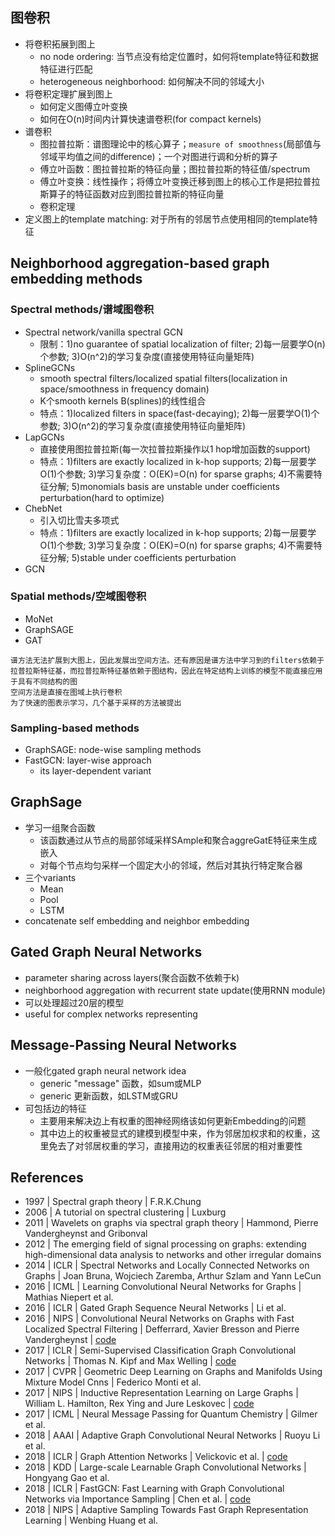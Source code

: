 ## 图卷积
- 将卷积拓展到图上
	- no node ordering: 当节点没有给定位置时，如何将template特征和数据特征进行匹配
	- heterogeneous neighborhood: 如何解决不同的邻域大小
- 将卷积定理扩展到图上
	- 如何定义图傅立叶变换
	- 如何在O(n)时间内计算快速谱卷积(for compact kernels)
- 谱卷积
	- 图拉普拉斯：谱图理论中的核心算子；`measure of smoothness`(局部值与邻域平均值之间的difference)；一个对图进行调和分析的算子
	- 傅立叶函数：图拉普拉斯的特征向量；图拉普拉斯的特征值/spectrum
	- 傅立叶变换：线性操作；将傅立叶变换迁移到图上的核心工作是把拉普拉斯算子的特征函数对应到图拉普拉斯的特征向量
	- 卷积定理
- 定义图上的template matching: 对于所有的邻居节点使用相同的template特征

## Neighborhood aggregation-based graph embedding methods
### Spectral methods/谱域图卷积
* Spectral network/vanilla spectral GCN
	* 限制：1)no guarantee of spatial localization of filter; 2)每一层要学O(n)个参数; 3)O(n^2)的学习复杂度(直接使用特征向量矩阵)
* SplineGCNs
	* smooth spectral filters/localized spatial filters(localization in space/smoothness in frequency domain)
	* K个smooth kernels B(splines)的线性组合
	* 特点：1)localized filters in space(fast-decaying); 2)每一层要学O(1)个参数; 3)O(n^2)的学习复杂度(直接使用特征向量矩阵)
* LapGCNs
	* 直接使用图拉普拉斯(每一次拉普拉斯操作以1 hop增加函数的support)
	* 特点：1)filters are exactly localized in k-hop supports; 2)每一层要学O(1)个参数; 3)学习复杂度：O(EK)=O(n) for sparse graphs; 4)不需要特征分解; 5)monomials basis are unstable under coefficients perturbation(hard to optimize)
* ChebNet
	* 引入切比雪夫多项式
	* 特点：1)filters are exactly localized in k-hop supports; 2)每一层要学O(1)个参数; 3)学习复杂度：O(EK)=O(n) for sparse graphs; 4)不需要特征分解; 5)stable under coefficients perturbation
* GCN

### Spatial methods/空域图卷积
* MoNet
* GraphSAGE 
* GAT

```
谱方法无法扩展到大图上，因此发展出空间方法。还有原因是谱方法中学习到的filters依赖于拉普拉斯特征基，而拉普拉斯特征基依赖于图结构，因此在特定结构上训练的模型不能直接应用于具有不同结构的图
空间方法是直接在图域上执行卷积
为了快速的图表示学习，几个基于采样的方法被提出
```

### Sampling-based methods
* GraphSAGE: node-wise sampling methods
* FastGCN: layer-wise approach
	* its layer-dependent variant

## GraphSage
* 学习一组聚合函数
	* 该函数通过从节点的局部邻域采样SAmple和聚合aggreGatE特征来生成嵌入
	* 对每个节点均匀采样一个固定大小的邻域，然后对其执行特定聚合器
* 三个variants
  * Mean
  * Pool
  * LSTM
* concatenate self embedding and neighbor embedding 

## Gated Graph Neural Networks
* parameter sharing across layers(聚合函数不依赖于k)
* neighborhood aggregation with recurrent state update(使用RNN module)
* 可以处理超过20层的模型
* useful for complex networks representing

## Message-Passing Neural Networks
* 一般化gated graph neural network idea
	* generic "message" 函数，如sum或MLP
	* generic 更新函数，如LSTM或GRU
* 可包括边的特征
	* 主要用来解决边上有权重的图神经网络该如何更新Embedding的问题
	* 其中边上的权重被显式的建模到模型中来，作为邻居加权求和的权重，这里免去了对邻居权重的学习，直接用边的权重表征邻居的相对重要性

## References
- 1997 | Spectral graph theory | F.R.K.Chung
- 2006 | A tutorial on spectral clustering | Luxburg
- 2011 | Wavelets on graphs via spectral graph theory | Hammond, Pierre Vandergheynst and Gribonval
- 2012 | The emerging field of signal processing on graphs: extending high-dimensional data analysis to networks and other irregular domains
- 2014 | ICLR | Spectral Networks and Locally Connected Networks on Graphs | Joan Bruna, Wojciech Zaremba, Arthur Szlam and Yann LeCun
- 2016 | ICML | Learning Convolutional Neural Networks for Graphs | Mathias Niepert et al.
- 2016 | ICLR | Gated Graph Sequence Neural Networks | Li et al. 
- 2016 | NIPS | Convolutional Neural Networks on Graphs with Fast Localized Spectral Filtering | Defferrard, Xavier Bresson and Pierre Vandergheynst | [code](https://github.com/mdeff/cnn_graph)
- 2017 | ICLR | Semi-Supervised Classification Graph Convolutional Networks | Thomas N. Kipf and Max Welling | [code](https://github.com/tkipf)
- 2017 | CVPR | Geometric Deep Learning on Graphs and Manifolds Using Mixture Model Cnns | Federico Monti et al.
- 2017 | NIPS | Inductive Representation Learning on Large Graphs | William L. Hamilton, Rex Ying and Jure Leskovec | [code](https://github.com/williamleif/graphsage-simple)
- 2017 | ICML | Neural Message Passing for Quantum Chemistry | Gilmer et al.
- 2018 | AAAI | Adaptive Graph Convolutional Neural Networks | Ruoyu Li et al.
- 2018 | ICLR | Graph Attention Networks | Velickovic et al. | [code](https://github.com/PetarV-/GAT)
- 2018 | KDD | Large-scale Learnable Graph Convolutional Networks | Hongyang Gao et al.
- 2018 | ICLR | FastGCN: Fast Learning with Graph Convolutional Networks via Importance Sampling | Chen et al. | [code](https://github.com/matenure/FastGCN)
- 2018 | NIPS | Adaptive Sampling Towards Fast Graph Representation Learning | Wenbing Huang et al.
